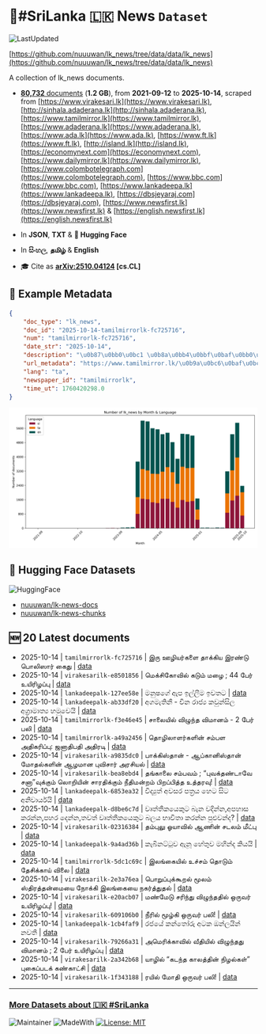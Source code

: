 # 📄#SriLanka 🇱🇰 News `Dataset`

![LastUpdated](https://img.shields.io/badge/last_updated-2025--10--14_11:16:07-green)

[https://github.com/nuuuwan/lk_news/tree/data/data/lk_news](https://github.com/nuuuwan/lk_news/tree/data/data/lk_news)

A collection of lk_news documents.

- [**80,732** documents](https://github.com/nuuuwan/lk_news/tree/data/data/lk_news) (**1.2 GB**), from **2021-09-12** to **2025-10-14**, scraped from [https://www.virakesari.lk](https://www.virakesari.lk), [http://sinhala.adaderana.lk](http://sinhala.adaderana.lk), [https://www.tamilmirror.lk](https://www.tamilmirror.lk), [https://www.adaderana.lk](https://www.adaderana.lk), [https://www.ada.lk](https://www.ada.lk), [https://www.ft.lk](https://www.ft.lk), [http://island.lk](http://island.lk), [https://economynext.com](https://economynext.com), [https://www.dailymirror.lk](https://www.dailymirror.lk), [https://www.colombotelegraph.com](https://www.colombotelegraph.com), [https://www.bbc.com](https://www.bbc.com), [https://www.lankadeepa.lk](https://www.lankadeepa.lk), [https://dbsjeyaraj.com](https://dbsjeyaraj.com), [https://www.newsfirst.lk](https://www.newsfirst.lk) & [https://english.newsfirst.lk](https://english.newsfirst.lk)

- In **JSON**, **TXT** & **🤗 Hugging Face**

- In **සිංහල**, **தமிழ்** & **English**

- 🎓 Cite as **[arXiv:2510.04124](https://arxiv.org/abs/2510.04124) [cs.CL]**

## 📝 Example Metadata

```json
{
    "doc_type": "lk_news",
    "doc_id": "2025-10-14-tamilmirrorlk-fc725716",
    "num": "tamilmirrorlk-fc725716",
    "date_str": "2025-10-14",
    "description": "\u0b87\u0bb0\u0bc1 \u0b8a\u0bb4\u0bbf\u0baf\u0bb0\u0bcd\u0b95\u0bb3\u0bc8 \u0ba4\u0bbe\u0b95\u0bcd\u0b95\u0bbf\u0baf \u0b87\u0bb0\u0ba3\u0bcd\u0b9f\u0bc1 \u0baa\u0bca\u0bb2\u0bbf\u0bb8\u0bbe\u0bb0\u0bcd \u0b95\u0bc8\u0ba4\u0bc1",
    "url_metadata": "https://www.tamilmirror.lk/\u0b9a\u0bc6\u0baf\u0bcd\u0ba4\u0bbf\u0b95\u0bb3\u0bcd/\u0b87\u0bb0\u0bc1-\u0b8a\u0bb4\u0bbf\u0baf\u0bb0\u0bcd\u0b95\u0bb3\u0bc8-\u0ba4\u0bbe\u0b95\u0bcd\u0b95\u0bbf\u0baf-\u0b87\u0bb0\u0ba3\u0bcd\u0b9f\u0bc1-\u0baa\u0bca\u0bb2\u0bbf\u0bb8\u0bbe\u0bb0\u0bcd-\u0b95\u0bc8\u0ba4\u0bc1/175-366249",
    "lang": "ta",
    "newspaper_id": "tamilmirrorlk",
    "time_ut": 1760420298.0
}
```

![Chart](https://raw.githubusercontent.com/nuuuwan/lk_news/refs/heads/data/data/lk_news/docs_by_month_and_lang.png)

## 🤗 Hugging Face Datasets

![HuggingFace](https://img.shields.io/badge/-HuggingFace-FDEE21?style=for-the-badge&logo=HuggingFace)

- [nuuuwan/lk-news-docs](https://huggingface.co/datasets/nuuuwan/lk-news-docs)
- [nuuuwan/lk-news-chunks](https://huggingface.co/datasets/nuuuwan/lk-news-chunks)

## 🆕 20 Latest documents

- 2025-10-14 | `tamilmirrorlk-fc725716` | இரு ஊழியர்களை தாக்கிய இரண்டு பொலிஸார் கைது | [data](https://github.com/nuuuwan/lk_news/tree/data/data/lk_news/2020s/2025/2025-10-14-tamilmirrorlk-fc725716)
- 2025-10-14 | `virakesarilk-e8501856` | மெக்சிகோவில் கடும் மழை ; 44 பேர் உயிரிழப்பு | [data](https://github.com/nuuuwan/lk_news/tree/data/data/lk_news/2020s/2025/2025-10-14-virakesarilk-e8501856)
- 2025-10-14 | `lankadeepalk-127ee58e` | මනුෂගේ ඇප ඉල්ලීම ඉවතට | [data](https://github.com/nuuuwan/lk_news/tree/data/data/lk_news/2020s/2025/2025-10-14-lankadeepalk-127ee58e)
- 2025-10-14 | `lankadeepalk-ab33df20` | අගමැතිනී - චීන රාජ්‍ය කවුන්සිල අග්‍රාමාත්‍ය හමුවෙයි | [data](https://github.com/nuuuwan/lk_news/tree/data/data/lk_news/2020s/2025/2025-10-14-lankadeepalk-ab33df20)
- 2025-10-14 | `tamilmirrorlk-f3e46e45` | சாலையில் விழுந்த விமானம் - 2 பேர் பலி | [data](https://github.com/nuuuwan/lk_news/tree/data/data/lk_news/2020s/2025/2025-10-14-tamilmirrorlk-f3e46e45)
- 2025-10-14 | `tamilmirrorlk-a49a2456` | தொழிலாளர்களின் சம்பள அதிகரிப்பு: ஜனாதிபதி அதிரடி | [data](https://github.com/nuuuwan/lk_news/tree/data/data/lk_news/2020s/2025/2025-10-14-tamilmirrorlk-a49a2456)
- 2025-10-14 | `virakesarilk-a9835dc0` | பாக்கிஸ்தான் - ஆப்கானிஸ்தான் மோதல்களின் ஆழமான புவிசார் அரசியல் | [data](https://github.com/nuuuwan/lk_news/tree/data/data/lk_news/2020s/2025/2025-10-14-virakesarilk-a9835dc0)
- 2025-10-14 | `virakesarilk-bea8ebd4` | தங்காலை சம்பவம் ; “புவக்தண்டாவே சனா”வுக்கும் லொறியின் சாரதிக்கும் நீதிமன்றம் பிறப்பித்த உத்தரவு! | [data](https://github.com/nuuuwan/lk_news/tree/data/data/lk_news/2020s/2025/2025-10-14-virakesarilk-bea8ebd4)
- 2025-10-14 | `lankadeepalk-6853ea32` | විද්‍යුත්  අවසර පත්‍රය හෙට සිට අනිවාර්යයි | [data](https://github.com/nuuuwan/lk_news/tree/data/data/lk_news/2020s/2025/2025-10-14-lankadeepalk-6853ea32)
- 2025-10-14 | `lankadeepalk-d8be6c7d` | වෘත්තීකයෙකුට බැන වදින්න,අපහාස කරන්න,පහර දෙන්න,තවත් වෘත්තීකයෙකුට බලය භාවිතා කරන්න පුළුවන්ද? | [data](https://github.com/nuuuwan/lk_news/tree/data/data/lk_news/2020s/2025/2025-10-14-lankadeepalk-d8be6c7d)
- 2025-10-14 | `virakesarilk-02316384` | தம்புலு ஓயாவில் ஆணின் சடலம் மீட்பு | [data](https://github.com/nuuuwan/lk_news/tree/data/data/lk_news/2020s/2025/2025-10-14-virakesarilk-02316384)
- 2025-10-14 | `lankadeepalk-9a4ad36b` | කැබිනට්ටුව ඇනූ හේතුව මහින්ද කියයි | [data](https://github.com/nuuuwan/lk_news/tree/data/data/lk_news/2020s/2025/2025-10-14-lankadeepalk-9a4ad36b)
- 2025-10-14 | `tamilmirrorlk-5dc1c69c` | இலங்கையில் உச்சம் தொடும் தேசிக்காய் விலை | [data](https://github.com/nuuuwan/lk_news/tree/data/data/lk_news/2020s/2025/2025-10-14-tamilmirrorlk-5dc1c69c)
- 2025-10-14 | `virakesarilk-2e3a76ea` | பொறுப்புக்கூறல் மூலம் ஸ்திரத்தன்மையை நோக்கி இலங்கையை நகர்த்துதல் | [data](https://github.com/nuuuwan/lk_news/tree/data/data/lk_news/2020s/2025/2025-10-14-virakesarilk-2e3a76ea)
- 2025-10-14 | `virakesarilk-e20acb07` | மண்மேடு சரிந்து விழுந்ததில் ஒருவர் உயிரிழப்பு! | [data](https://github.com/nuuuwan/lk_news/tree/data/data/lk_news/2020s/2025/2025-10-14-virakesarilk-e20acb07)
- 2025-10-14 | `virakesarilk-609106b0` | நீரில் மூழ்கி ஒருவர் பலி! | [data](https://github.com/nuuuwan/lk_news/tree/data/data/lk_news/2020s/2025/2025-10-14-virakesarilk-609106b0)
- 2025-10-14 | `lankadeepalk-1cb4faf9` | රජයේ කන්තෝරු අටක ඔන්ලයින් නවතී | [data](https://github.com/nuuuwan/lk_news/tree/data/data/lk_news/2020s/2025/2025-10-14-lankadeepalk-1cb4faf9)
- 2025-10-14 | `virakesarilk-79266a31` | அமெரிக்காவில் வீதியில் விழுந்தது விமானம் ; 2 பேர் உயிரிழப்பு | [data](https://github.com/nuuuwan/lk_news/tree/data/data/lk_news/2020s/2025/2025-10-14-virakesarilk-79266a31)
- 2025-10-14 | `virakesarilk-2a342b68` | யாழில் “கடந்த காலத்தின் நிழல்கள்” புகைப்படக் கண்காட்சி | [data](https://github.com/nuuuwan/lk_news/tree/data/data/lk_news/2020s/2025/2025-10-14-virakesarilk-2a342b68)
- 2025-10-14 | `virakesarilk-1f343188` | ரயில் மோதி ஒருவர் பலி! | [data](https://github.com/nuuuwan/lk_news/tree/data/data/lk_news/2020s/2025/2025-10-14-virakesarilk-1f343188)

---

### [More Datasets about 🇱🇰 #SriLanka](https://github.com/nuuuwan/lk_datasets)

![Maintainer](https://img.shields.io/badge/maintainer-nuuuwan-red)
![MadeWith](https://img.shields.io/badge/made_with-python-blue)
[![License: MIT](https://img.shields.io/badge/License-MIT-yellow.svg)](https://opensource.org/licenses/MIT)
